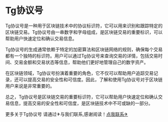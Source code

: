 # Tg协议号

Tg协议号是一种用于区块链技术中的协议标识符，它可以用来识别和跟踪特定的区块链交易。Tg协议号由一串数字和字母组成，是区块链交易的重要标识，可以帮助用户快速定位和确认交易信息。

Tg协议号的生成通常依赖于特定的加密算法和区块链网络的规则，确保每个交易都有一个独特的标识符。用户可以通过Tg协议号来查询交易的详情，包括交易时间、交易金额和交易状态等信息，帮助他们更好地管理自己的数字资产。

在区块链领域，Tg协议号扮演着重要的角色，它不仅可以帮助用户追踪交易记录，还可以提高交易的安全性和可信度。因此，了解和使用Tg协议号对于区块链用户来说是非常重要的。

总之，Tg协议号是区块链交易的重要标识符，它可以帮助用户快速定位和确认交易信息，提高交易的安全性和可信度，是区块链技术中不可或缺的一部分。

更多关于Tg协议号 请通过✈与我们联系,感谢阅读！[点我联系✈](https://file.G208.com)
